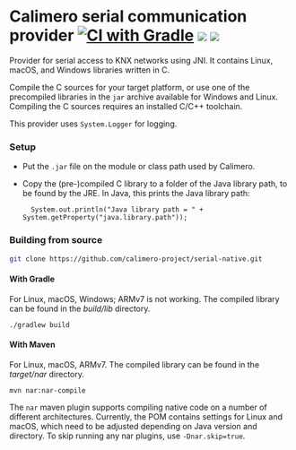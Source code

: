 Calimero serial communication provider [![CI with Gradle](https://github.com/calimero-project/serial-native/actions/workflows/gradle.yml/badge.svg)](https://github.com/calimero-project/serial-native/actions/workflows/gradle.yml) [![](https://jitpack.io/v/calimero-project/serial-native.svg)](https://jitpack.io/#calimero-project/serial-native) [![](https://img.shields.io/badge/jitpack-master-brightgreen?label=JitPack)](https://jitpack.io/#calimero-project/serial-native/master)
=====

Provider for serial access to KNX networks using JNI. It contains Linux, macOS, and Windows libraries written in C.

Compile the C sources for your target platform, or use one of the precompiled libraries in the 
`jar` archive available for Windows and Linux. Compiling the C sources requires an installed C/C++ toolchain.

This provider uses `System.Logger` for logging.

### Setup

* Put the `.jar` file on the module or class path used by Calimero.

* Copy the (pre-)compiled C library to a folder of the Java library path, to be found by the JRE.
In Java, this prints the Java library path:

        System.out.println("Java library path = " + System.getProperty("java.library.path"));


### Building from source 
~~~ sh
git clone https://github.com/calimero-project/serial-native.git
~~~

#### With Gradle 
For Linux, macOS, Windows; ARMv7 is not working. The compiled library can be found in the _build/lib_ directory.

    ./gradlew build

#### With Maven
For Linux, macOS, ARMv7. The compiled library can be found in the _target/nar_ directory.

    mvn nar:nar-compile

The `nar` maven plugin supports compiling native code on a number of different architectures. Currently, the POM contains settings for Linux and macOS, which need to be adjusted depending on Java version and directory. To skip running any nar plugins, use `-Dnar.skip=true`.
